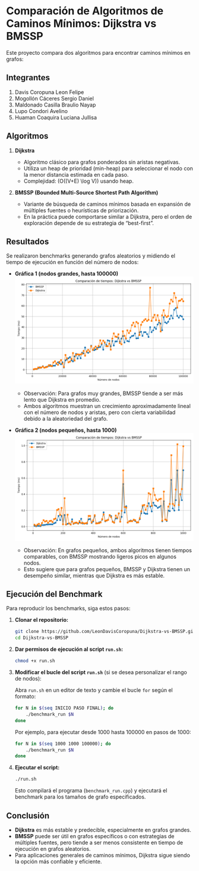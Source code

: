 # Comparación de Algoritmos de Caminos Mínimos: Dijkstra vs BMSSP

Este proyecto compara dos algoritmos para encontrar caminos mínimos en grafos:

## Integrantes
1. Davis Coropuna Leon Felipe
2. Mogollón Cáceres Sergio Daniel
3. Maldonado Casilla Braulio Nayap
4. Lupo Condori Avelino
5. Huaman Coaquira Luciana Jullisa

## Algoritmos
1. **Dijkstra**

   * Algoritmo clásico para grafos ponderados sin aristas negativas.
   * Utiliza un heap de prioridad (min-heap) para seleccionar el nodo con la menor distancia estimada en cada paso.
   * Complejidad: (O((V+E) \log V)) usando heap.

2. **BMSSP (Bounded Multi-Source Shortest Path Algorithm)**

   * Variante de búsqueda de caminos mínimos basada en expansión de múltiples fuentes o heurísticas de priorización.
   * En la práctica puede comportarse similar a Dijkstra, pero el orden de exploración depende de su estrategia de “best-first”.

## Resultados

Se realizaron benchmarks generando grafos aleatorios y midiendo el tiempo de ejecución en función del número de nodos:

* **Gráfica 1 (nodos grandes, hasta 100000)**
  ![Grafica1](results/1000-1000-100000.png)

  * Observación: Para grafos muy grandes, BMSSP tiende a ser más lento que Dijkstra en promedio.
  * Ambos algoritmos muestran un crecimiento aproximadamente lineal con el número de nodos y aristas, pero con cierta variabilidad debido a la aleatoriedad del grafo.

* **Gráfica 2 (nodos pequeños, hasta 1000)**
  ![Grafica2](results/10-10-1000.png)

  * Observación: En grafos pequeños, ambos algoritmos tienen tiempos comparables, con BMSSP mostrando ligeros picos en algunos nodos.
  * Esto sugiere que para grafos pequeños, BMSSP y Dijkstra tienen un desempeño similar, mientras que Dijkstra es más estable.

## Ejecución del Benchmark

Para reproducir los benchmarks, siga estos pasos:

1. **Clonar el repositorio:**

   ```bash
   git clone https://github.com/LeonDavisCoropuna/Dijkstra-vs-BMSSP.git
   cd Dijkstra-vs-BMSSP
   ```

2. **Dar permisos de ejecución al script `run.sh`:**

   ```bash
   chmod +x run.sh
   ```

3. **Modificar el bucle del script `run.sh`** (si se desea personalizar el rango de nodos):

   Abra `run.sh` en un editor de texto y cambie el bucle `for` según el formato:

   ```bash
   for N in $(seq INICIO PASO FINAL); do
       ./benchmark_run $N
   done
   ```

   Por ejemplo, para ejecutar desde 1000 hasta 100000 en pasos de 1000:

   ```bash
   for N in $(seq 1000 1000 100000); do
       ./benchmark_run $N
   done
   ```

4. **Ejecutar el script:**

   ```bash
   ./run.sh
   ```

   Esto compilará el programa (`benchmark_run.cpp`) y ejecutará el benchmark para los tamaños de grafo especificados.

## Conclusión

* **Dijkstra** es más estable y predecible, especialmente en grafos grandes.
* **BMSSP** puede ser útil en grafos específicos o con estrategias de múltiples fuentes, pero tiende a ser menos consistente en tiempo de ejecución en grafos aleatorios.
* Para aplicaciones generales de caminos mínimos, Dijkstra sigue siendo la opción más confiable y eficiente.
